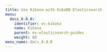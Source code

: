 ```yaml
---
title: Use Kibana with KubeDB Elasticsearch
menu:
  docs_0.8.0:
    identifier: es-kibana
    name: Kibana
    parent: es-elasticsearch-guides
    weight: 60
menu_name: docs_0.8.0
---
```

